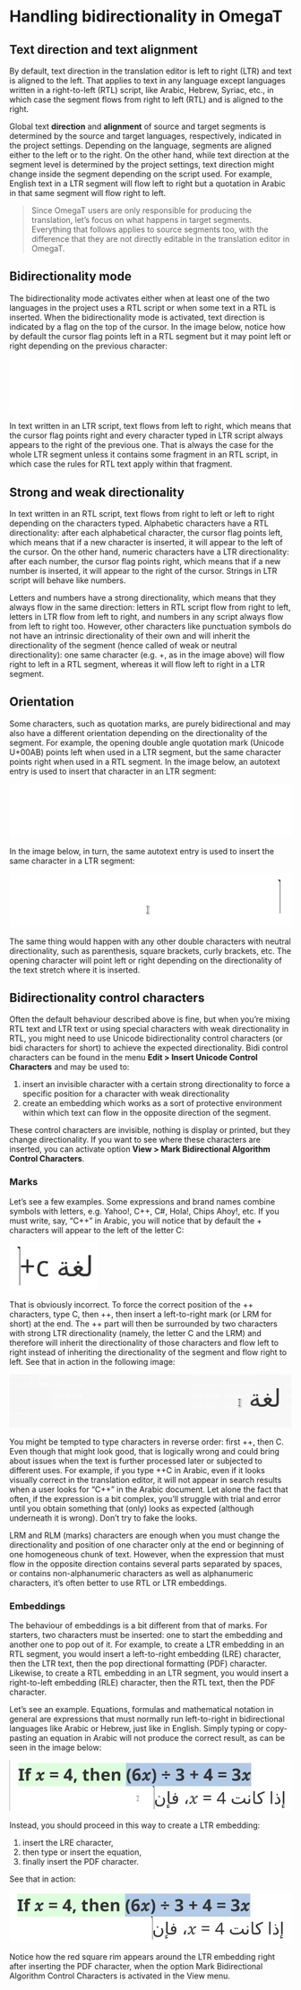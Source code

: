 <!-- # Handling bidirectionality -->

# Handling bidirectionality in OmegaT

## Text direction and text alignment 

By default, text direction in the translation editor is left to right (LTR) and text is aligned to the left. That applies to text in any language except languages written in a right-to-left (RTL) script, like Arabic, Hebrew, Syriac, etc., in which case the segment flows from right to left (RTL) and is aligned to the right.

Global text **direction** and **alignment** of source and target segments is determined by the source and target languages, respectively, indicated in the project settings. Depending on the language, segments are aligned either to the left or to the right. On the other hand, while text direction at the segment level is determined by the project settings, text direction might change inside the segment depending on the script used. For example, English text in a LTR segment will flow left to right but a quotation in Arabic in that same segment will flow right to left.

> Since OmegaT users are only responsible for producing the translation, let’s focus on what happens in target segments. Everything that follows applies to source segments too, with the difference that they are not directly editable in the translation editor in OmegaT.

## Bidirectionality mode

The bidirectionality mode activates either when at least one of the two languages in the project uses a RTL script or when some text in a RTL is inserted. When the bidirectionality mode is activated, text direction is indicated by a flag on the top of the cursor. In the image below, notice how by default the cursor flag points left in a RTL segment but it may point left or right depending on the previous character:

![Cursor flag](../_assets/img/bidi_نص١٢٣.gif)

In text written in an LTR script, text flows from left to right, which means that the cursor flag points right and every character typed in LTR script always appears to the right of the previous one. That is always the case for the whole LTR segment unless it contains some fragment in an RTL script, in which case the rules for RTL text apply within that fragment. 

## Strong and weak directionality

In text written in an RTL script, text flows from right to left or left to right depending on the characters typed. Alphabetic characters have a RTL directionality: after each alphabetical character, the cursor flag points left, which means that if a new character is inserted, it will appear to the left of the cursor. On the other hand, numeric characters have a LTR directionality: after each number, the cursor flag points right, which means that if a new number is inserted, it will appear to the right of the cursor. Strings in LTR script will behave like numbers.

Letters and numbers have a strong directionality, which means that they always flow in the same direction: letters in RTL script flow from right to left, letters in LTR flow from left to right, and numbers in any script always flow from left to right too. However, other characters like punctuation symbols do not have an intrinsic directionality of their own and will inherit the directionality of the segment (hence called of weak or neutral directionality): one same character (e.g. +, as in the image above) will flow right to left in a RTL segment, whereas it will flow left to right in a LTR segment. 

## Orientation

Some characters, such as quotation marks, are purely bidirectional and may also have a different orientation depending on the directionality of the segment. For example, the opening double angle quotation mark (Unicode U+00AB) points left when used in a LTR segment, but the same character points right when used in a RTL segment. In the image below, an autotext entry is used to insert that character in an LTR segment:

![LTR orientation](../_assets/img/foo_ltr.gif)

In the image below, in turn, the same autotext entry is used to insert the same character in a LTR segment: 

![RTL orientation](../_assets/img/foo_rtl.gif)

The same thing would happen with any other double characters with neutral directionality, such as parenthesis, square brackets, curly brackets, etc. The opening character will point left or right depending on the directionality of the text stretch where it is inserted.

## Bidirectionality control characters 

Often the default behaviour described above is fine, but when you’re mixing RTL text and LTR text or using special characters with weak directionality in RTL, you might need to use Unicode bidirectionality control characters (or bidi characters for short) to achieve the expected directionality. Bidi control characters can be found in the menu **Edit > Insert Unicode Control Characters** and may be used to:

1. insert an invisible character with a certain strong directionality to force a specific position for a character with weak directionality
2. create an embedding which works as a sort of protective environment within which text can flow in the opposite direction of the segment.

These control characters are invisible, nothing is display or printed, but they change directionality. If you want to see where these characters are inserted, you can activate option **View > Mark Bidirectional Algorithm Control Characters**.

### Marks

Let’s see a few examples. Some expressions and brand names combine symbols with letters, e.g. Yahoo!, C++, C#, Hola!, Chips Ahoy!, etc. If you must write, say, “C++” in Arabic, you will notice that by default the + characters will appear to the left of the letter C:

![Wrong position of characters with weak directionalty](../_assets/img/wrong-c+.png)

That is obviously incorrect. To force the correct position of the ++ characters, type C, then ++, then insert a left-to-right mark (or LRM for short) at the end. The ++ part will then be surrounded by two characters with strong LTR directionality (namely, the letter C and the LRM) and therefore will inherit the directionality of those characters and flow left to right instead of inheriting the directionality of the segment and flow right to left. See that in action in the following image: 

![Tweak directionality of weak characters with LRM](../_assets/img/C++.gif)

You might be tempted to type characters in reverse order: first ++, then C. Even though that might look good, that is logically wrong and could bring about issues when the text is further processed later or subjected to different uses. For example, if you type ++C in Arabic, even if it looks visually correct in the translation editor, it will not appear in search results when a user looks for “C++” in the Arabic document. Let alone the fact that often, if the expression is a bit complex, you’ll struggle with trial and error until you obtain something that (only) looks as expected (although underneath it is wrong). Don’t try to fake the looks.

LRM and RLM (marks) characters are enough when you must change the directionality and position of one character only at the end or beginning of one homogeneous chunk of text. However, when the expression that must flow in the opposite direction contains several parts separated by spaces, or contains non-alphanumeric characters as well as alphanumeric characters, it’s often better to use RTL or LTR embeddings.

### Embeddings

The behaviour of embeddings is a bit different from that of marks. For starters, two characters must be inserted: one to start the embedding and another one to pop out of it. For example, to create a LTR embedding in an RTL segment, you would insert a left-to-right embedding (LRE) character, then the LTR text, then the pop directional formatting (PDF) character. Likewise, to create a RTL embedding in an LTR segment, you would insert a right-to-left embedding (RLE) character, then the RTL text, then the PDF character. 

Let’s see an example. Equations, formulas and mathematical notation in general are expressions that must normally run left-to-right in bidirectional languages like Arabic or Hebrew, just like in English. Simply typing or copy-pasting an equation in Arabic will not produce the correct result, as can be seen in the image below:

![What happens with embeddings](../_assets/img/embedding_wrong_right.gif)

Instead, you should proceed in this way to create a LTR embedding: 

1. insert the LRE character, 
2. then type or insert the equation, 
3. finally insert the PDF character. 

See that in action:

![How to create a LTR embedding](../_assets/img/equation_bidi.gif)

Notice how the red square rim appears around the LTR embedding right after inserting the PDF character, when the option Mark Bidirectional Algorithm Control Characters is activated in the View menu.
